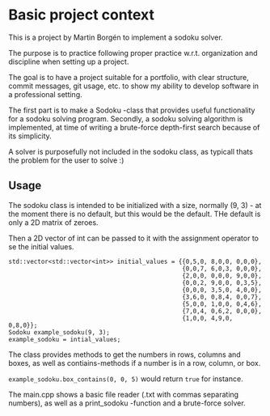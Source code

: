 # Basic project context
This is a project by Martin Borgén to implement a sodoku solver. 

The purpose is to practice following proper practice w.r.t. organization
and discipline when setting up a project. 

The goal is to have a project suitable for a portfolio, with clear structure, 
commit messages, git usage, etc. to show my ability to develop software 
in a professional setting. 

The first part is to make a Sodoku -class that provides useful functionality for 
a sodoku solving program. Secondly, a sodoku solving algorithm is implemented, 
at time of writing a brute-force depth-first search because of its simplicity.

A solver is purposefully not included in the sodoku class, as typicall thats the 
problem for the user to solve :)

## Usage

The sodoku class is intended to be initialized with a size, normally (9, 3) - at the moment there is no default, but this would be the default. 
THe default is only a 2D matrix of zeroes. 

Then a 2D vector of int can be passed to it with the assignment operator to se the initial values.

```
std::vector<std::vector<int>> initial_values = {{0,5,0, 8,0,0, 0,0,0},
                                                {0,0,7, 6,0,3, 0,0,0},
                                                {2,0,0, 0,0,0, 9,0,0},
                                                {0,0,2, 9,0,0, 0,3,5},
                                                {0,0,0, 3,5,0, 4,0,0},
                                                {3,6,0, 0,8,4, 0,0,7},
                                                {5,0,0, 1,0,0, 0,4,6},
                                                {7,0,4, 0,6,2, 0,0,0},
                                                {1,0,0, 4,9,0, 0,8,0}};
Sodoku example_sodoku(9, 3);
example_sodoku = intial_values;
```

The class provides methods to get the numbers in rows, columns and boxes, as well as contiains-methods if a number is in a row, column, or box. 

`example_sodoku.box_contains(0, 0, 5)` would return `true` for instance. 

The main.cpp shows a basic file reader (.txt with commas separating numbers), as well as a print_sodoku -function and a brute-force solver. 
